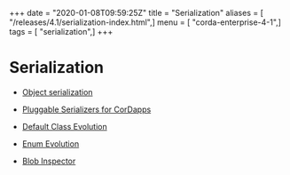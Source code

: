 +++
date = "2020-01-08T09:59:25Z"
title = "Serialization"
aliases = [ "/releases/4.1/serialization-index.html",]
menu = [ "corda-enterprise-4-1",]
tags = [ "serialization",]
+++


# Serialization


* [Object serialization](serialization.md)

* [Pluggable Serializers for CorDapps](cordapp-custom-serializers.md)

* [Default Class Evolution](serialization-default-evolution.md)

* [Enum Evolution](serialization-enum-evolution.md)

* [Blob Inspector](blob-inspector.md)



